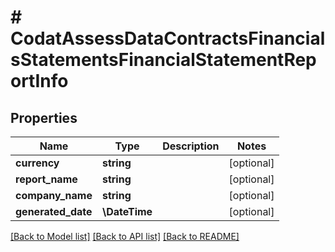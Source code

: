 # # CodatAssessDataContractsFinancialsStatementsFinancialStatementReportInfo

## Properties

Name | Type | Description | Notes
------------ | ------------- | ------------- | -------------
**currency** | **string** |  | [optional]
**report_name** | **string** |  | [optional]
**company_name** | **string** |  | [optional]
**generated_date** | **\DateTime** |  | [optional]

[[Back to Model list]](../../README.md#models) [[Back to API list]](../../README.md#endpoints) [[Back to README]](../../README.md)
